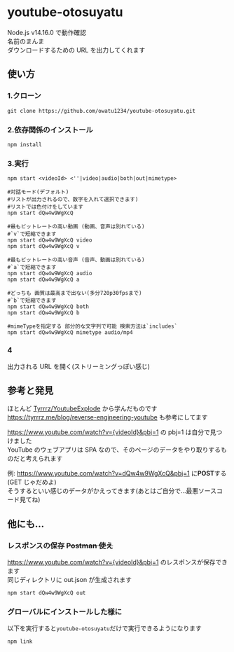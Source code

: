 # youtube-otosuyatu

Node.js v14.16.0 で動作確認  
名前のまんま  
ダウンロードするための URL を出力してくれます

## 使い方

### 1.クローン

```
git clone https://github.com/owatu1234/youtube-otosuyatu.git
```

### 2.依存関係のインストール

```
npm install
```

### 3.実行

```shell
npm start <videoId> <''|video|audio|both|out|mimetype>

#対話モード(デフォルト)
#リストが出力されるので、数字を入れて選択できます)
#リストでは色付けをしています
npm start dQw4w9WgXcQ

#最もビットレートの高い動画 (動画、音声は別れている)
#`v`で短縮できます
npm start dQw4w9WgXcQ video
npm start dQw4w9WgXcQ v

#最もビットレートの高い音声 (音声、動画は別れている)
#`a`で短縮できます
npm start dQw4w9WgXcQ audio
npm start dQw4w9WgXcQ a

#どっちも 画質は最高まで出ない(多分720p30fpsまで)
#`b`で短縮できます
npm start dQw4w9WgXcQ both
npm start dQw4w9WgXcQ b

#mimeTypeを指定する 部分的な文字列で可能 検索方法は`includes`
npm start dQw4w9WgXcQ mimetype audio/mp4
```

### 4

出力される URL を開く(ストリーミングっぽい感じ)

## 参考と発見

ほとんど [Tyrrrz/YoutubeExplode](https://github.com/Tyrrrz/YoutubeExplode) から学んだものです  
https://tyrrrz.me/blog/reverse-engineering-youtube も参考にしてます

https://www.youtube.com/watch?v={videoId}&pbj=1 の pbj=1 は自分で見つけました  
YouTube のウェブアプリは SPA なので、そのページのデータをやり取りするものだと考えられます

例: https://www.youtube.com/watch?v=dQw4w9WgXcQ&pbj=1 に**POST**する(GET じゃだめよ)  
そうするといい感じのデータがかえってきます(あとはご自分で...最悪ソースコード見てね)

## 他にも...

### レスポンスの保存 ~~Postman 使え~~

https://www.youtube.com/watch?v={videoId}&pbj=1 のレスポンスが保存できます  
同じディレクトリに out.json が生成されます

```shell
npm start dQw4w9WgXcQ out
```

### グローバルにインストールした**様に**

以下を実行すると`youtube-otosuyatu`だけで実行できるようになります

```shell
npm link
```
